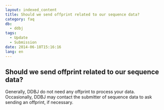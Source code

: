 ```yaml
---
layout: indexed_content
title: Should we send offprint related to our sequence data?
category: faq
db:
  - ddbj
tags: 
  - Update
  - Submission
date: 2014-06-18T15:16:16
lang: en
---
```


## Should we send offprint related to our sequence data?

<p>Generally, DDBJ do not need any offprint to process your data. <br>Occasionally, DDBJ may contact the submitter of sequence data to ask sending an offprint, if necessary. </p>